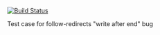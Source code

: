 [![Build Status](https://travis-ci.org/binded/follow-redirects-test.svg?branch=master)](https://travis-ci.org/binded/follow-redirects-test)

Test case for follow-redirects "write after end" bug


